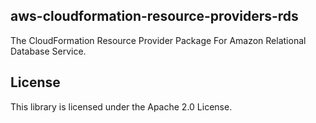 ## aws-cloudformation-resource-providers-rds

The CloudFormation Resource Provider Package For Amazon Relational Database Service.

## License

This library is licensed under the Apache 2.0 License.
